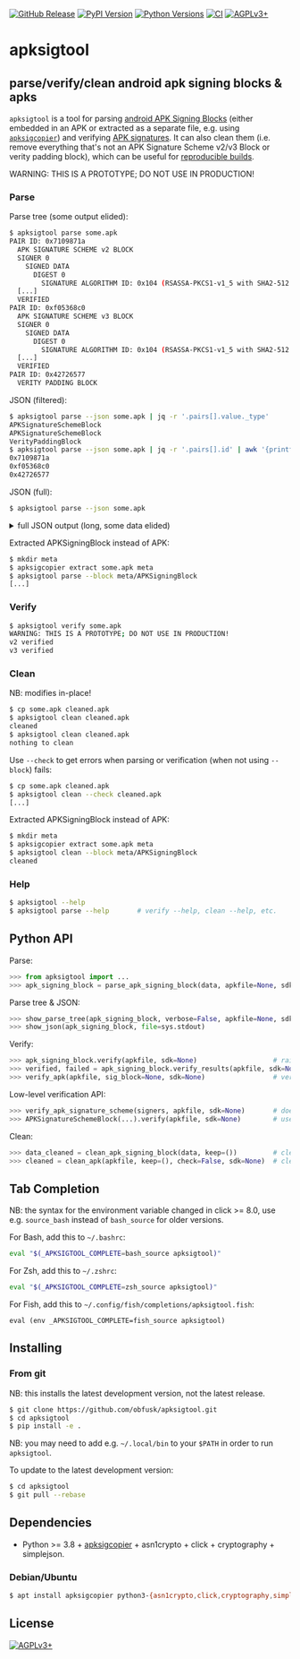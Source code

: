 <!-- {{{1

    File        : README.md
    Maintainer  : FC Stegerman <flx@obfusk.net>
    Date        : 2022-10-26

    Copyright   : Copyright (C) 2022  FC Stegerman
    Version     : v0.1.0
    License     : AGPLv3+

}}}1 -->

[![GitHub Release](https://img.shields.io/github/release/obfusk/apksigtool.svg?logo=github)](https://github.com/obfusk/apksigtool/releases)
[![PyPI Version](https://img.shields.io/pypi/v/apksigtool.svg)](https://pypi.python.org/pypi/apksigtool)
[![Python Versions](https://img.shields.io/pypi/pyversions/apksigtool.svg)](https://pypi.python.org/pypi/apksigtool)
[![CI](https://github.com/obfusk/apksigtool/workflows/CI/badge.svg)](https://github.com/obfusk/apksigtool/actions?query=workflow%3ACI)
[![AGPLv3+](https://img.shields.io/badge/license-AGPLv3+-blue.svg)](https://www.gnu.org/licenses/agpl-3.0.html)

<!--
<a href="https://repology.org/project/apksigtool/versions">
  <img src="https://repology.org/badge/vertical-allrepos/apksigtool.svg?header="
    alt="Packaging status" align="right" />
</a>

<a href="https://repology.org/project/python:apksigtool/versions">
  <img src="https://repology.org/badge/vertical-allrepos/python:apksigtool.svg?header="
    alt="Packaging status" align="right" />
</a>
-->

# apksigtool

## parse/verify/clean android apk signing blocks & apks

`apksigtool` is a tool for parsing [android APK Signing
Blocks](https://source.android.com/docs/security/features/apksigning/v2#apk-signing-block)
(either embedded in an APK or extracted as a separate file, e.g. using
[`apksigcopier`](https://github.com/obfusk/apksigcopier)) and verifying [APK
signatures](https://source.android.com/docs/security/features/apksigning).  It
can also clean them (i.e. remove everything that's not an APK Signature Scheme
v2/v3 Block or verity padding block), which can be useful for [reproducible
builds](https://reproducible-builds.org).

WARNING: THIS IS A PROTOTYPE; DO NOT USE IN PRODUCTION!

### Parse

Parse tree (some output elided):

```bash
$ apksigtool parse some.apk
PAIR ID: 0x7109871a
  APK SIGNATURE SCHEME v2 BLOCK
  SIGNER 0
    SIGNED DATA
      DIGEST 0
        SIGNATURE ALGORITHM ID: 0x104 (RSASSA-PKCS1-v1_5 with SHA2-512 digest)
  [...]
  VERIFIED
PAIR ID: 0xf05368c0
  APK SIGNATURE SCHEME v3 BLOCK
  SIGNER 0
    SIGNED DATA
      DIGEST 0
        SIGNATURE ALGORITHM ID: 0x104 (RSASSA-PKCS1-v1_5 with SHA2-512 digest)
  [...]
  VERIFIED
PAIR ID: 0x42726577
  VERITY PADDING BLOCK
```

JSON (filtered):

```bash
$ apksigtool parse --json some.apk | jq -r '.pairs[].value._type'
APKSignatureSchemeBlock
APKSignatureSchemeBlock
VerityPaddingBlock
$ apksigtool parse --json some.apk | jq -r '.pairs[].id' | awk '{printf "0x%x\n", $1}'
0x7109871a
0xf05368c0
0x42726577
```

JSON (full):

```bash
$ apksigtool parse --json some.apk
```

<details>
<summary>full JSON output (long, some data elided)</summary>

```json
{
  "_type": "APKSigningBlock",
  "pairs": [
    {
      "_type": "Pair",
      "id": 1896449818,
      "length": 1437,
      "value": {
        "_type": "APKSignatureSchemeBlock",
        "signers": [
          {
            "_type": "V2Signer",
            "public_key": {
              "_type": "PublicKey",
              "public_key_info": {
                "_type": "PublicKeyInfo",
                "algorithm": "RSA",
                "bit_size": 2048,
                "fingerprint": "...",
                "hash_algorithm": null
              },
              "raw_data": "..."
            },
            "signatures": [
              {
                "_type": "Signature",
                "algoritm_id_info": "RSASSA-PKCS1-v1_5 with SHA2-256 digest, content digested using SHA2-256 in 1 MB chunks",
                "signature": "...",
                "signature_algorithm_id": 259
              }
            ],
            "signed_data": {
              "_type": "V2SignedData",
              "additional_attributes": [
                {
                  "_type": "AdditionalAttribute",
                  "id": 3203395597,
                  "is_proof_of_rotation_struct": false,
                  "is_stripping_protection": true,
                  "value": "03000000"
                }
              ],
              "certificates": [
                {
                  "_type": "Certificate",
                  "certificate_info": {
                    "_type": "CertificateInfo",
                    "fingerprint": "...",
                    "hash_algorithm": "SHA256",
                    "issuer": "Common Name: ..., Organizational Unit: ...",
                    "not_valid_after": "2022-10-27 12:34:56+00:00",
                    "not_valid_before": "2022-10-26 12:34:56+00:00",
                    "serial_number": "...",
                    "signature_algorithm": "RSASSA_PKCS1V15",
                    "subject": "Common Name: ..., Organizational Unit: ..."
                  },
                  "public_key_info": {
                    "_type": "PublicKeyInfo",
                    "algorithm": "RSA",
                    "bit_size": 2048,
                    "fingerprint": "...",
                    "hash_algorithm": null
                  },
                  "raw_data": "..."
                }
              ],
              "digests": [
                {
                  "_type": "Digest",
                  "algoritm_id_info": "RSASSA-PKCS1-v1_5 with SHA2-256 digest, content digested using SHA2-256 in 1 MB chunks",
                  "digest": "...",
                  "signature_algorithm_id": 259
                }
              ],
              "raw_data": "..."
            }
          }
        ],
        "verification_error": null,
        "verified": true,
        "version": 2
      }
    },
    {
      "_type": "Pair",
      "id": 4031998144,
      "length": 1437,
      "value": {
        "_type": "APKSignatureSchemeBlock",
        "signers": [
          {
            "_type": "V3Signer",
            "max_sdk": 2147483647,
            "min_sdk": 24,
            ...
            "signed_data": {
              ...
              "max_sdk": 2147483647,
              "min_sdk": 24,
              ...
            }
          }
        ],
        "verification_error": null,
        "verified": true,
        "version": 3
      }
    },
    {
      "_type": "Pair",
      "id": 1114793335,
      "length": 1166,
      "value": {
        "_type": "VerityPaddingBlock"
      }
    }
  ]
}
```

</details>

Extracted APKSigningBlock instead of APK:

```bash
$ mkdir meta
$ apksigcopier extract some.apk meta
$ apksigtool parse --block meta/APKSigningBlock
[...]
```

### Verify

```bash
$ apksigtool verify some.apk
WARNING: THIS IS A PROTOTYPE; DO NOT USE IN PRODUCTION!
v2 verified
v3 verified
```

### Clean

NB: modifies in-place!

```bash
$ cp some.apk cleaned.apk
$ apksigtool clean cleaned.apk
cleaned
$ apksigtool clean cleaned.apk
nothing to clean
```

Use `--check` to get errors when parsing or verification (when not
using `--block`) fails:

``` bash
$ cp some.apk cleaned.apk
$ apksigtool clean --check cleaned.apk
[...]
```

Extracted APKSigningBlock instead of APK:

```bash
$ mkdir meta
$ apksigcopier extract some.apk meta
$ apksigtool clean --block meta/APKSigningBlock
cleaned
```

### Help

```bash
$ apksigtool --help
$ apksigtool parse --help       # verify --help, clean --help, etc.
```

<!--
$ man apksigtool                # requires the man page to be installed
-->

## Python API

Parse:

```python
>>> from apksigtool import ...
>>> apk_signing_block = parse_apk_signing_block(data, apkfile=None, sdk=None)
```

Parse tree & JSON:

```python
>>> show_parse_tree(apk_signing_block, verbose=False, apkfile=None, sdk=None, file=sys.stdout)
>>> show_json(apk_signing_block, file=sys.stdout)
```

Verify:

```python
>>> apk_signing_block.verify(apkfile, sdk=None)                   # raises on failure
>>> verified, failed = apk_signing_block.verify_results(apkfile, sdk=None)
>>> verify_apk(apkfile, sig_block=None, sdk=None)                 # verify APK (uses the above)
```

Low-level verification API:

```python
>>> verify_apk_signature_scheme(signers, apkfile, sdk=None)       # does the verification
>>> APKSignatureSchemeBlock(...).verify(apkfile, sdk=None)        # uses the above
```

Clean:

```python
>>> data_cleaned = clean_apk_signing_block(data, keep=())         # clean block
>>> cleaned = clean_apk(apkfile, keep=(), check=False, sdk=None)  # clean APK
```

<!--
## FAQ

... FIXME ...
-->

## Tab Completion

NB: the syntax for the environment variable changed in click >= 8.0,
use e.g. `source_bash` instead of `bash_source` for older versions.

For Bash, add this to `~/.bashrc`:

```bash
eval "$(_APKSIGTOOL_COMPLETE=bash_source apksigtool)"
```

For Zsh, add this to `~/.zshrc`:

```zsh
eval "$(_APKSIGTOOL_COMPLETE=zsh_source apksigtool)"
```

For Fish, add this to `~/.config/fish/completions/apksigtool.fish`:

```fish
eval (env _APKSIGTOOL_COMPLETE=fish_source apksigtool)
```

## Installing

<!--
### Using pip

```bash
$ pip install apksigtool
```

NB: depending on your system you may need to use e.g. `pip3 --user`
instead of just `pip`.
-->

### From git

NB: this installs the latest development version, not the latest
release.

```bash
$ git clone https://github.com/obfusk/apksigtool.git
$ cd apksigtool
$ pip install -e .
```

NB: you may need to add e.g. `~/.local/bin` to your `$PATH` in order
to run `apksigtool`.

To update to the latest development version:

```bash
$ cd apksigtool
$ git pull --rebase
```

## Dependencies

* Python >= 3.8 + [apksigcopier](https://github.com/obfusk/apksigcopier) +
  asn1crypto + click + cryptography + simplejson.

### Debian/Ubuntu

```bash
$ apt install apksigcopier python3-{asn1crypto,click,cryptography,simplejson}
```

## License

[![AGPLv3+](https://www.gnu.org/graphics/agplv3-155x51.png)](https://www.gnu.org/licenses/agpl-3.0.html)

<!-- vim: set tw=70 sw=2 sts=2 et fdm=marker : -->
